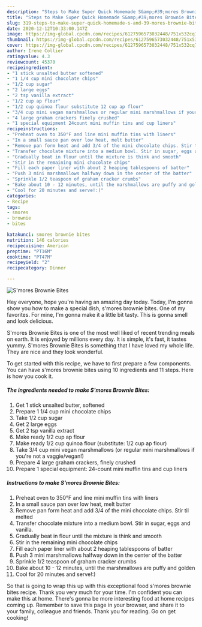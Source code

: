 ```yaml
---
description: "Steps to Make Super Quick Homemade S&amp;#39;mores Brownie Bites"
title: "Steps to Make Super Quick Homemade S&amp;#39;mores Brownie Bites"
slug: 319-steps-to-make-super-quick-homemade-s-and-39-mores-brownie-bites
date: 2020-12-12T10:33:00.147Z
image: https://img-global.cpcdn.com/recipes/6127596573032448/751x532cq70/smores-brownie-bites-recipe-main-photo.jpg
thumbnail: https://img-global.cpcdn.com/recipes/6127596573032448/751x532cq70/smores-brownie-bites-recipe-main-photo.jpg
cover: https://img-global.cpcdn.com/recipes/6127596573032448/751x532cq70/smores-brownie-bites-recipe-main-photo.jpg
author: Irene Collier
ratingvalue: 4.3
reviewcount: 45370
recipeingredient:
- "1 stick unsalted butter softened"
- "1 1/4 cup mini chocolate chips"
- "1/2 cup sugar"
- "2 large eggs"
- "2 tsp vanilla extract"
- "1/2 cup ap flour"
- "1/2 cup quinoa flour substitute 12 cup ap flour"
- "3/4 cup mini vegan marshmallows or regular mini marshmallows if youre not a vaggievegan"
- "4 large graham crackers finely crushed"
- "1 special equipment 24count mini muffin tins and cup liners"
recipeinstructions:
- "Preheat oven to 350°F and line mini muffin tins with liners"
- "In a small sauce pan over low heat, melt butter"
- "Remove pan form heat and add 3/4 of the mini chocolate chips. Stir til melted"
- "Transfer chocolate mixture into a medium bowl. Stir in sugar, eggs and vanilla."
- "Gradually beat in flour until the mixture is think and smooth"
- "Stir in the remaining mini chocolate chips"
- "Fill each paper liner with about 2 heaping tablespoons of batter"
- "Push 3 mini marshmallows halfway down in the center of the batter"
- "Sprinkle 1/2 teaspoon of graham cracker crumbs"
- "Bake about 10 - 12 minutes, until the marshmallows are puffy and golden"
- "Cool for 20 minutes and serve!:)"
categories:
- Recipe
tags:
- smores
- brownie
- bites

katakunci: smores brownie bites 
nutrition: 146 calories
recipecuisine: American
preptime: "PT16M"
cooktime: "PT47M"
recipeyield: "2"
recipecategory: Dinner

---
```



![S&#39;mores Brownie Bites](https://img-global.cpcdn.com/recipes/6127596573032448/751x532cq70/smores-brownie-bites-recipe-main-photo.jpg)

Hey everyone, hope you're having an amazing day today. Today, I'm gonna show you how to make a special dish, s&#39;mores brownie bites. One of my favorites. For mine, I'm gonna make it a little bit tasty. This is gonna smell and look delicious.

S&#39;mores Brownie Bites is one of the most well liked of recent trending meals on earth. It is enjoyed by millions every day. It is simple, it's fast, it tastes yummy. S&#39;mores Brownie Bites is something that I have loved my whole life. They are nice and they look wonderful.




To get started with this recipe, we have to first prepare a few components. You can have s&#39;mores brownie bites using 10 ingredients and 11 steps. Here is how you cook it.

<!--inarticleads1-->

##### The ingredients needed to make S&#39;mores Brownie Bites:

1. Get 1 stick unsalted butter, softened
1. Prepare 1 1/4 cup mini chocolate chips
1. Take 1/2 cup sugar
1. Get 2 large eggs
1. Get 2 tsp vanilla extract
1. Make ready 1/2 cup ap flour
1. Make ready 1/2 cup quinoa flour (substitute: 1/2 cup ap flour)
1. Take 3/4 cup mini vegan marshmallows (or regular mini marshmallows if you&#39;re not a vaggie/vegan!)
1. Prepare 4 large graham crackers, finely crushed
1. Prepare 1 special equipment: 24-count mini muffin tins and cup liners




<!--inarticleads2-->

##### Instructions to make S&#39;mores Brownie Bites:

1. Preheat oven to 350°F and line mini muffin tins with liners
1. In a small sauce pan over low heat, melt butter
1. Remove pan form heat and add 3/4 of the mini chocolate chips. Stir til melted
1. Transfer chocolate mixture into a medium bowl. Stir in sugar, eggs and vanilla.
1. Gradually beat in flour until the mixture is think and smooth
1. Stir in the remaining mini chocolate chips
1. Fill each paper liner with about 2 heaping tablespoons of batter
1. Push 3 mini marshmallows halfway down in the center of the batter
1. Sprinkle 1/2 teaspoon of graham cracker crumbs
1. Bake about 10 - 12 minutes, until the marshmallows are puffy and golden
1. Cool for 20 minutes and serve!:)




So that is going to wrap this up with this exceptional food s&#39;mores brownie bites recipe. Thank you very much for your time. I'm confident you can make this at home. There's gonna be more interesting food at home recipes coming up. Remember to save this page in your browser, and share it to your family, colleague and friends. Thank you for reading. Go on get cooking!

